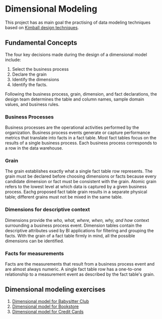 # Dimensional Modeling

This project has as main goal the practising of data modeling techniques based on [Kimball design techniques](https://www.kimballgroup.com/data-warehouse-business-intelligence-resources/kimball-techniques/).

## **Fundamental Concepts**

The four key decisions made during the design of a dimensional model include:

1. Select the business process
2. Declare the grain
3. Identify the dimensions
4. Identify the facts.

Following the business process, grain, dimension, and fact declarations, the design team determines the table and column names, sample domain values, and business rules.

### **Business Processes**
Business processes are the operational activities performed by the organization.
Business process events generate or capture performance metrics that translate into facts in a fact table.
Most fact tables focus on the results of a single business process.
Each business process corresponds to a row in the data warehouse.

### **Grain**
The grain establishes exactly what a single fact table row represents. The grain must be declared before choosing dimensions or facts because every candidate dimension or fact must be consistent with the grain.
Atomic grain refers to the lowest level at which data is captured by a given business process.
Eachg proposed fact table grain results in a separate physical table; different grains must not be mixed in the same table.

### **Dimensions for descriptive context**
Dimensions provide the *who, what, where, when, why, and how* context surrounding a business process event.
Dimension tables contain the descriptive attributes used by BI applications for filtering and grouping the facts. With the grain of a fact table firmly in mind, all the possible dimensions can be identified.

### **Facts for measurements**
Facts are the measurements that result from a business process event and are almost always numeric. A single fact table row has a one-to-one relationship to a measurement event as described by the fact table's grain.

## Dimensional modeling exercises
1. [Dimensional model for Babysitter Club](babysitter_dw)
2. [Dimensional model for Bookstore](bookstore_dw)
3. [Dimensional model for Credit Cards](credit_cards_dw)